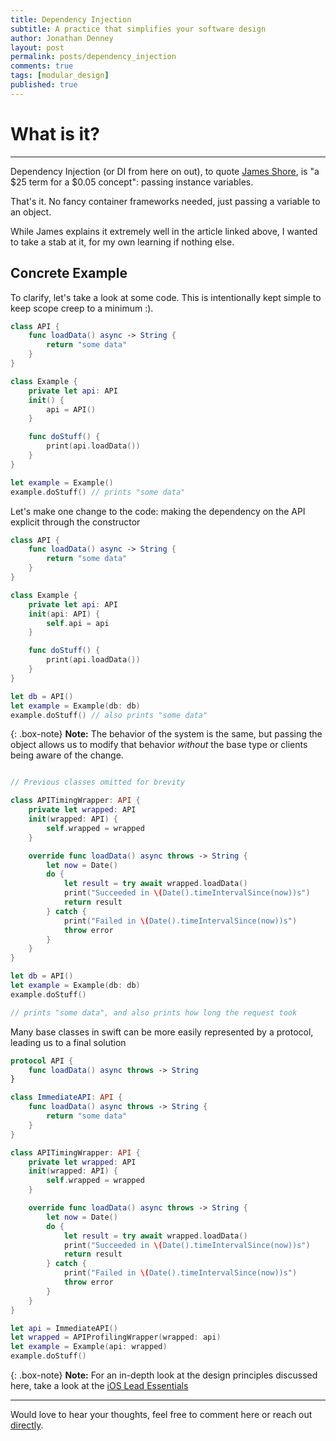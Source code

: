 ```yaml
---
title: Dependency Injection
subtitle: A practice that simplifies your software design
author: Jonathan Denney
layout: post
permalink: posts/dependency_injection
comments: true
tags: [modular_design]
published: true
---
```


# What is it?

___

Dependency Injection (or DI from here on out), to quote [James Shore](https://www.jamesshore.com/v2/blog/2006/dependency-injection-demystified), is "a $25 term for a $0.05 concept": passing instance variables.

That's it. No fancy container frameworks needed, just passing a variable to an object.

While James explains it extremely well in the article linked above, I wanted to take a stab at it, for my own learning if nothing else.

## Concrete Example

To clarify, let's take a look at some code. This is intentionally kept simple to keep scope creep to a minimum :).

```swift
class API { 
	func loadData() async -> String {
		return "some data"
	}			   
}

class Example {
	private let api: API
	init() { 
		api = API()
	}

	func doStuff() { 
		print(api.loadData())
	}
}

let example = Example()
example.doStuff() // prints "some data"
```

Let's make one change to the code: making the dependency on the API explicit through the constructor

```swift
class API { 
	func loadData() async -> String {
		return "some data"
	}			   
}

class Example {
	private let api: API
	init(api: API) { 
		self.api = api
	}

	func doStuff() { 
		print(api.loadData())
	}
}

let db = API()
let example = Example(db: db)
example.doStuff() // also prints "some data"
```

{: .box-note}
**Note:** The behavior of the system is the same, but passing the object allows us to modify that behavior _without_ the base type or clients being aware of the change.

```swift

// Previous classes omitted for brevity

class APITimingWrapper: API {
    private let wrapped: API
    init(wrapped: API) {
        self.wrapped = wrapped
    }

    override func loadData() async throws -> String {
        let now = Date()
        do {
            let result = try await wrapped.loadData()
            print("Succeeded in \(Date().timeIntervalSince(now))s")
            return result
        } catch {
            print("Failed in \(Date().timeIntervalSince(now))s")
            throw error
        }
    }
}

let db = API()
let example = Example(db: db)
example.doStuff()

// prints "some data", and also prints how long the request took
```

Many base classes in swift can be more easily represented by a protocol, leading us to a final solution

```swift
protocol API { 
	func loadData() async throws -> String
}

class ImmediateAPI: API {
	func loadData() async throws -> String {
		return "some data"
	}
}

class APITimingWrapper: API {
    private let wrapped: API
    init(wrapped: API) {
        self.wrapped = wrapped
    }

    override func loadData() async throws -> String {
        let now = Date()
        do {
            let result = try await wrapped.loadData()
            print("Succeeded in \(Date().timeIntervalSince(now))s")
            return result
        } catch {
            print("Failed in \(Date().timeIntervalSince(now))s")
            throw error
        }
    }
}

let api = ImmediateAPI()
let wrapped = APIProfilingWrapper(wrapped: api)
let example = Example(api: wrapped)
example.doStuff()
```

{: .box-note}
**Note:** For an in-depth look at the design principles discussed here, take a look at the [iOS Lead Essentials](https://iosacademy.essentialdeveloper.com/p/ios-lead-essentials/)

___

Would love to hear your thoughts, feel free to comment here or reach out [directly](https://https://www.twitter.com/intent/follow?screen_name=jdenneydev).